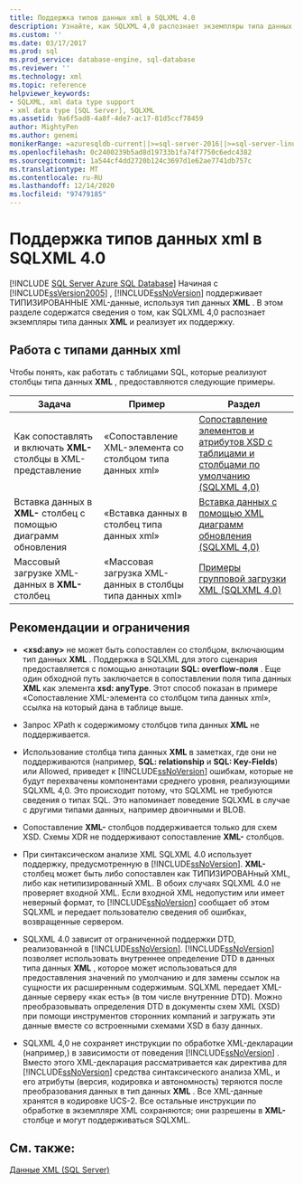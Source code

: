 ```yaml
---
title: Поддержка типов данных xml в SQLXML 4.0
description: Узнайте, как SQLXML 4,0 распознает экземпляры типа данных XML и реализует их поддержку.
ms.custom: ''
ms.date: 03/17/2017
ms.prod: sql
ms.prod_service: database-engine, sql-database
ms.reviewer: ''
ms.technology: xml
ms.topic: reference
helpviewer_keywords:
- SQLXML, xml data type support
- xml data type [SQL Server], SQLXML
ms.assetid: 9a6f5ad8-4a8f-4de7-ac17-81d5ccf78459
author: MightyPen
ms.author: genemi
monikerRange: =azuresqldb-current||>=sql-server-2016||>=sql-server-linux-2017||=azuresqldb-mi-current
ms.openlocfilehash: 0c2400239b5ad8d19733b1fa74f7750c6edc4382
ms.sourcegitcommit: 1a544cf4dd2720b124c3697d1e62ae7741db757c
ms.translationtype: MT
ms.contentlocale: ru-RU
ms.lasthandoff: 12/14/2020
ms.locfileid: "97479185"
---
```

# <a name="xml-data-type-support-in-sqlxml-40"></a>Поддержка типов данных xml в SQLXML 4.0
[!INCLUDE [SQL Server Azure SQL Database](../../includes/applies-to-version/sql-asdb.md)]
  Начиная с [!INCLUDE[ssVersion2005](../../includes/ssversion2005-md.md)] , [!INCLUDE[ssNoVersion](../../includes/ssnoversion-md.md)] поддерживает ТИПИЗИРОВАННЫЕ XML-данные, используя тип данных **XML** . В этом разделе содержатся сведения о том, как SQLXML 4,0 распознает экземпляры типа данных **XML** и реализует их поддержку.  
  
## <a name="working-with-xml-data-types"></a>Работа с типами данных xml  
 Чтобы понять, как работать с таблицами SQL, которые реализуют столбцы типа данных **XML** , предоставляются следующие примеры.  
  
|Задача|Пример|Раздел|  
|----------|-------------|-----------|  
|Как сопоставлять и включать **XML-** столбцы в XML-представление|«Сопоставление XML-элемента со столбцом типа данных xml»|[Сопоставление элементов и атрибутов XSD с таблицами и столбцами по умолчанию &#40;SQLXML 4,0&#41;](../../relational-databases/sqlxml-annotated-xsd-schemas-using/default-mapping-of-xsd-elements-and-attributes-to-tables-and-columns-sqlxml-4-0.md)|  
|Вставка данных в **XML-** столбец с помощью диаграмм обновления|«Вставка данных в столбец типа данных xml»|[Вставка данных с помощью XML диаграмм обновления &#40;SQLXML 4,0&#41;](../../relational-databases/sqlxml-annotated-xsd-schemas-xpath-queries/updategrams/inserting-data-using-xml-updategrams-sqlxml-4-0.md)|  
|Массовый загрузке XML-данных в **XML-** столбец|«Массовая загрузка XML-данных в столбцы типа данных xml»|[Примеры групповой загрузки XML &#40;SQLXML 4,0&#41;](../../relational-databases/sqlxml-annotated-xsd-schemas-xpath-queries/bulk-load-xml/xml-bulk-load-examples-sqlxml-4-0.md)|  
  
## <a name="guidelines-and-limitations"></a>Рекомендации и ограничения  
  
-   **\<xsd:any>** не может быть сопоставлен со столбцом, включающим тип данных **XML** . Поддержка в SQLXML для этого сценария предоставляется с помощью аннотации **SQL: overflow-поля** . Еще один обходной путь заключается в сопоставлении поля типа данных **XML** как элемента **xsd: anyType**. Этот способ показан в примере «Сопоставление XML-элемента со столбцом типа данных xml», ссылка на который дана в таблице выше.  
  
-   Запрос XPath к содержимому столбцов типа данных **XML** не поддерживается.  
  
-   Использование столбца типа данных **XML** в заметках, где они не поддерживаются (например, **SQL: relationship** и **SQL: Key-Fields**) или Allowed, приведет к [!INCLUDE[ssNoVersion](../../includes/ssnoversion-md.md)] ошибкам, которые не будут перехвачены компонентами среднего уровня, реализующими SQLXML 4,0. Это происходит потому, что SQLXML не требуются сведения о типах SQL. Это напоминает поведение SQLXML в случае с другими типами данных, например двоичными и BLOB.  
  
-   Сопоставление **XML-** столбцов поддерживается только для схем XSD. Схемы XDR не поддерживают сопоставление **XML-** столбцов.  
  
-   При синтаксическом анализе XML SQLXML 4.0 использует поддержку, предусмотренную в [!INCLUDE[ssNoVersion](../../includes/ssnoversion-md.md)]. **XML-** столбец может быть либо сопоставлен как ТИПИЗИРОВАНный XML, либо как нетипизированный XML. В обоих случаях SQLXML 4.0 не проверяет входной XML.  Если входной XML недопустим или имеет неверный формат, то [!INCLUDE[ssNoVersion](../../includes/ssnoversion-md.md)] сообщает об этом SQLXML и передает пользователю сведения об ошибках, возвращенные сервером.  
  
-   SQLXML 4.0 зависит от ограниченной поддержки DTD, реализованной в [!INCLUDE[ssNoVersion](../../includes/ssnoversion-md.md)]. [!INCLUDE[ssNoVersion](../../includes/ssnoversion-md.md)] позволяет использовать внутреннее определение DTD в данных типа данных **XML** , которое может использоваться для предоставления значений по умолчанию и для замены ссылок на сущности их расширенным содержимым. SQLXML передает XML-данные серверу «как есть» (в том числе внутренние DTD). Можно преобразовывать определения DTD в документы схем XML (XSD) при помощи инструментов сторонних компаний и загружать эти данные вместе со встроенными схемами XSD в базу данных.  
  
-   SQLXML 4,0 не сохраняет инструкции по обработке XML-декларации (например,) в зависимости от поведения [!INCLUDE[ssNoVersion](../../includes/ssnoversion-md.md)] . Вместо этого XML-декларация рассматривается как директива для [!INCLUDE[ssNoVersion](../../includes/ssnoversion-md.md)] средства синтаксического анализа XML, и его атрибуты (версия, кодировка и автономность) теряются после преобразования данных в тип данных **XML** . Все XML-данные хранятся в кодировке UCS-2. Все остальные инструкции по обработке в экземпляре XML сохраняются; они разрешены в **XML-** столбце и могут поддерживаться SQLXML.  
  
## <a name="see-also"></a>См. также:  
 [Данные XML (SQL Server)](../../relational-databases/xml/xml-data-sql-server.md)  
  
  

